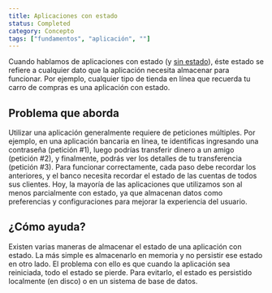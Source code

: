 ```yaml
---
title: Aplicaciones con estado
status: Completed
category: Concepto
tags: ["fundamentos", "aplicación", ""]
---
```


Cuando hablamos de aplicaciones con estado (y [sin estado](/es/stateless-apps/)),
éste estado se refiere a cualquier dato que la aplicación necesita almacenar para funcionar.
Por ejemplo, cualquier tipo de tienda en línea que recuerda tu carro de compras es una aplicación con estado.

## Problema que aborda

Utilizar una aplicación generalmente requiere de peticiones múltiples.
Por ejemplo, en una aplicación bancaria en línea, te identificas
ingresando una contraseña (petición #1),
luego podrías transferir dinero a un amigo (petición #2),
y finalmente, podrás ver los detalles de tu transferencia (petición #3).
Para funcionar correctamente, cada paso debe recordar los anteriores,
y el banco necesita recordar el estado de las cuentas de todos sus clientes.
Hoy, la mayoría de las aplicaciones que utilizamos son al menos parcialmente con estado,
ya que almacenan datos como preferencias y configuraciones para mejorar la experiencia del usuario.

## ¿Cómo ayuda?

Existen varias maneras de almacenar el estado de una aplicación con estado.
La más simple es almacenarlo en memoria y no persistir ese estado en otro lado.
El problema con ello es que cuando la aplicación sea reiniciada, todo el estado se pierde.
Para evitarlo, el estado es persistido localmente (en disco) o en un sistema de base de datos.